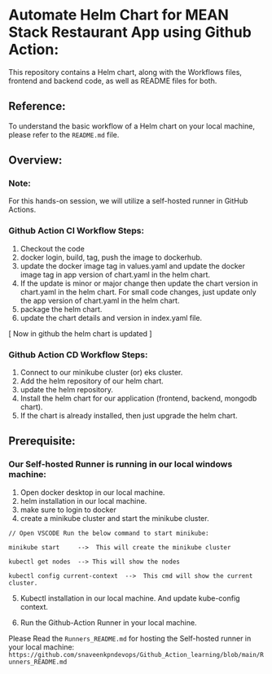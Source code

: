 # Automate Helm Chart for MEAN Stack Restaurant App using Github Action:

This repository contains a Helm chart, along with the Workflows files, frontend and backend code, as well as README files for both.


## Reference:

To understand the basic workflow of a Helm chart on your local machine, please refer to the `README.md` file.


## Overview:

### Note: 

For this hands-on session, we will utilize a self-hosted runner in GitHub Actions.


### Github Action CI Workflow Steps:

1. Checkout the code
2. docker login, build, tag, push the image to dockerhub.
3. update the docker image tag in values.yaml and update the docker image tag in app version of chart.yaml in the helm chart.
4. If the update is minor or major change then update the chart version in chart.yaml in the helm chart. For small code changes, just update only the app version of chart.yaml in the helm chart.
5. package the helm chart.
6. update the chart details and version in index.yaml file.

[ Now in github the helm chart is updated ]


### Github Action CD Workflow Steps:

1. Connect to our minikube cluster (or) eks cluster.
2. Add the helm repository of our helm chart.
3. update the helm repository.
4. Install the helm chart for our application (frontend, backend, mongodb chart).
5. If the chart is already installed, then just upgrade the helm chart.


## Prerequisite:

### Our Self-hosted Runner is running in our local windows machine:

1. Open docker desktop in our local machine.
2. helm installation in our local machine.
3. make sure to login to docker
4. create a minikube cluster and start the minikube cluster.

```
// Open VSCODE Run the below command to start minikube:

minikube start     -->  This will create the minikube cluster

kubectl get nodes  --> This will show the nodes

kubectl config current-context  -->  This cmd will show the current cluster.

```

5. Kubectl installation in our local machine. And update kube-config context.

6. Run the Github-Action Runner in your local machine.

Please Read the `Runners_README.md` for hosting the Self-hosted runner in your local machine: `https://github.com/snaveenkpndevops/Github_Action_learning/blob/main/Runners_README.md`

